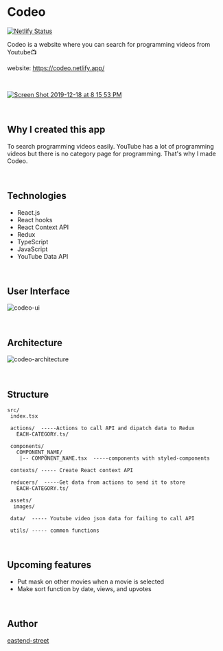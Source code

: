 <h1>Codeo</h1>  

[![Netlify Status](https://api.netlify.com/api/v1/badges/a988417b-7170-4f7b-9ece-0bb06a035b38/deploy-status)](https://app.netlify.com/sites/keen-noyce-db7b77/deploys)

Codeo is a website where you can search for programming videos from Youtube📺

website: https://codeo.netlify.app/

<br/>

<a href="https://codeo.netlify.app/" target="_blank">![Screen Shot 2019-12-18 at 8 15 53 PM](https://user-images.githubusercontent.com/43656115/71144579-5bc9f680-21d3-11ea-9b65-98c6fb660d17.png)</a>


<br/>

## Why I created this app
To search programming videos easily. YouTube has a lot of programming videos but there is no category page for programming. That's why I made Codeo.

<br/>

## Technologies
- React.js
- React hooks
- React Context API
- Redux
- TypeScript
- JavaScript
- YouTube Data API

<br/>

## User Interface
![codeo-ui](https://user-images.githubusercontent.com/43656115/76177731-6791dd00-6172-11ea-928d-6ceb16a43e5f.png)


<br/>

## Architecture
![codeo-architecture](https://user-images.githubusercontent.com/43656115/76172534-54701480-6154-11ea-8dd3-09b45f41d475.png)

<br/>


## Structure
```
src/
 index.tsx
 
 actions/  -----Actions to call API and dipatch data to Redux 
   EACH-CATEGORY.ts/
 
 components/
   COMPONENT_NAME/
    |-- COMPONENT_NAME.tsx  -----components with styled-components
 
 contexts/ ----- Create React context API
 
 reducers/  -----Get data from actions to send it to store 
   EACH-CATEGORY.ts/
 
 assets/
  images/ 

 data/  ----- Youtube video json data for failing to call API
 
 utils/ ----- common functions
```
<br/>


## Upcoming features
- Put mask on other movies when a movie is selected
- Make sort function by date, views, and upvotes

<br/>

## Author
[eastend-street](https://github.com/eastend-street)

